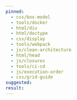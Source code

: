 ```yaml
---
pinned:
  - css/box-model
  - tools/docker
  - html/div
  - html/doctype
  - css/display
  - tools/webpack
  - js/clean-architecture
  - html/head
  - js/closures
  - tools/ci-cd
  - js/execution-order
  - css/grid-guide
suggested:
result:
---
```


